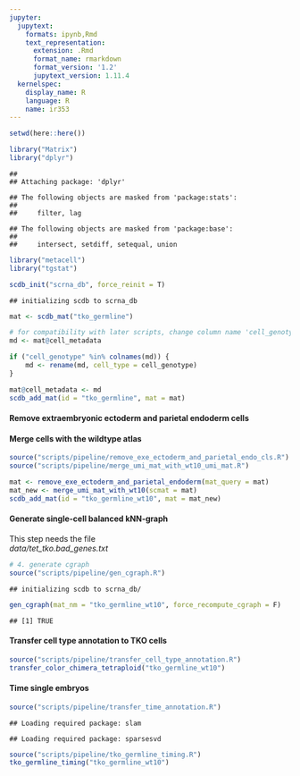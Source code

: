 ```yaml
---
jupyter:
  jupytext:
    formats: ipynb,Rmd
    text_representation:
      extension: .Rmd
      format_name: rmarkdown
      format_version: '1.2'
      jupytext_version: 1.11.4
  kernelspec:
    display_name: R
    language: R
    name: ir353
---
```





```r
setwd(here::here())
```


```r
library("Matrix")
library("dplyr")
```

```
## 
## Attaching package: 'dplyr'
```

```
## The following objects are masked from 'package:stats':
## 
##     filter, lag
```

```
## The following objects are masked from 'package:base':
## 
##     intersect, setdiff, setequal, union
```

```r
library("metacell")
library("tgstat")
```


```r
scdb_init("scrna_db", force_reinit = T)
```

```
## initializing scdb to scrna_db
```


```r
mat <- scdb_mat("tko_germline")
```


```r
# for compatibility with later scripts, change column name 'cell_genotype' to 'cell_type'
md <- mat@cell_metadata

if ("cell_genotype" %in% colnames(md)) {
    md <- rename(md, cell_type = cell_genotype)
}

mat@cell_metadata <- md
scdb_add_mat(id = "tko_germline", mat = mat)
```

#### Remove extraembryonic ectoderm and parietal endoderm cells
#### Merge cells with the wildtype atlas


```r
source("scripts/pipeline/remove_exe_ectoderm_and_parietal_endo_cls.R")
source("scripts/pipeline/merge_umi_mat_with_wt10_umi_mat.R")

mat <- remove_exe_ectoderm_and_parietal_endoderm(mat_query = mat)
mat_new <- merge_umi_mat_with_wt10(scmat = mat)
scdb_add_mat(id = "tko_germline_wt10", mat = mat_new)
```

#### Generate single-cell balanced kNN-graph
This step needs the file  
_data/tet_tko.bad_genes.txt_


```r
# 4. generate cgraph
source("scripts/pipeline/gen_cgraph.R")
```

```
## initializing scdb to scrna_db/
```

```r
gen_cgraph(mat_nm = "tko_germline_wt10", force_recompute_cgraph = F)
```

```
## [1] TRUE
```

#### Transfer cell type annotation to TKO cells


```r
source("scripts/pipeline/transfer_cell_type_annotation.R")
transfer_color_chimera_tetraploid("tko_germline_wt10")
```

#### Time single embryos


```r
source("scripts/pipeline/transfer_time_annotation.R")
```

```
## Loading required package: slam
```

```
## Loading required package: sparsesvd
```

```r
source("scripts/pipeline/tko_germline_timing.R")
tko_germline_timing("tko_germline_wt10")
```


